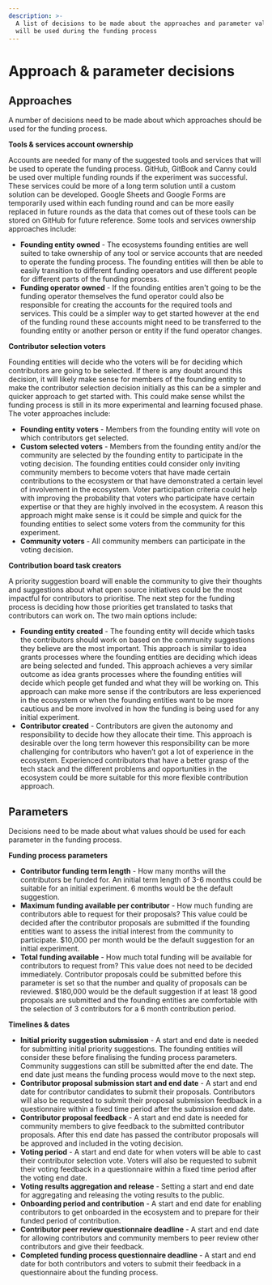 ```yaml
---
description: >-
  A list of decisions to be made about the approaches and parameter values that
  will be used during the funding process
---
```


# Approach & parameter decisions

## Approaches

A number of decisions need to be made about which approaches should be used for the funding process.



**Tools & services account ownership**

Accounts are needed for many of the suggested tools and services that will be used to operate the funding process. GitHub, GitBook and Canny could be used over multiple funding rounds if the experiment was successful. These services could be more of a long term solution until a custom solution can be developed. Google Sheets and Google Forms are temporarily used within each funding round and can be more easily replaced in future rounds as the data that comes out of these tools can be stored on GitHub for future reference. Some tools and services ownership approaches include:

* **Founding entity owned** - The ecosystems founding entities are well suited to take ownership of any tool or service accounts that are needed to operate the funding process. The founding entities will then be able to easily transition to different funding operators and use different people for different parts of the funding process.
* **Funding operator owned** - If the founding entities aren't going to be the funding operator themselves the fund operator could also be responsible for creating the accounts for the required tools and services. This could be a simpler way to get started however at the end of the funding round these accounts might need to be transferred to the founding entity or another person or entity if the fund operator changes.



**Contributor selection voters**

Founding entities will decide who the voters will be for deciding which contributors are going to be selected. If there is any doubt around this decision, it will likely make sense for members of the founding entity to make the contributor selection decision initially as this can be a simpler and quicker approach to get started with. This could make sense whilst the funding process is still in its more experimental and learning focused phase. The voter approaches include:

* **Founding entity voters** - Members from the founding entity will vote on which contributors get selected.
* **Custom selected voters** - Members from the founding entity and/or the community are selected by the founding entity to participate in the voting decision. The founding entities could consider only inviting community members to become voters that have made certain contributions to the ecosystem or that have demonstrated a certain level of involvement in the ecosystem. Voter participation criteria could help with improving the probability that voters who participate have certain expertise or that they are highly involved in the ecosystem. A reason this approach might make sense is it could be simple and quick for the founding entities to select some voters from the community for this experiment.
* **Community voters** - All community members can participate in the voting decision.&#x20;



**Contribution board task creators**

A priority suggestion board will enable the community to give their thoughts and suggestions about what open source initiatives could be the most impactful for contributors to prioritise. The next step for the funding process is deciding how those priorities get translated to tasks that contributors can work on. The two main options include:

* **Founding entity created** - The founding entity will decide which tasks the contributors should work on based on the community suggestions they believe are the most important. This approach is similar to idea grants processes where the founding entities are deciding which ideas are being selected and funded. This approach achieves a very similar outcome as idea grants processes where the founding entities will decide which people get funded and what they will be working on. This approach can make more sense if the contributors are less experienced in the ecosystem or when the founding entities want to be more cautious and be more involved in how the funding is being used for any initial experiment.
* **Contributor created** - Contributors are given the autonomy and responsibility to decide how they allocate their time. This approach is desirable over the long term however this responsibility can be more challenging for contributors who haven’t got a lot of experience in the ecosystem. Experienced contributors that have a better grasp of the tech stack and the different problems and opportunities in the ecosystem could be more suitable for this more flexible contribution approach.



## Parameters

Decisions need to be made about what values should be used for each parameter in the funding process.



**Funding process parameters**

* **Contributor funding term length** - How many months will the contributors be funded for. An initial term length of 3-6 months could be suitable for an initial experiment. 6 months would be the default suggestion.
* **Maximum funding available per contributor** - How much funding are contributors able to request for their proposals? This value could be decided after the contributor proposals are submitted if the founding entities want to assess the initial interest from the community to participate. $10,000 per month would be the default suggestion for an initial experiment.
* **Total funding available** - How much total funding will be available for contributors to request from? This value does not need to be decided immediately. Contributor proposals could be submitted before this parameter is set so that the number and quality of proposals can be reviewed. $180,000 would be the default suggestion if at least 18 good proposals are submitted and the founding entities are comfortable with the selection of 3 contributors for a 6 month contribution period.



**Timelines & dates**

* **Initial priority suggestion submission** - A start and end date is needed for submitting initial priority suggestions. The founding entities will consider these before finalising the funding process parameters. Community suggestions can still be submitted after the end date. The end date just means the funding process would move to the next step.
* **Contributor proposal submission start and end date** - A start and end date for contributor candidates to submit their proposals. Contributors will also be requested to submit their proposal submission feedback in a questionnaire within a fixed time period after the submission end date.
* **Contributor proposal feedback** - A start and end date is needed for community members to give feedback to the submitted contributor proposals. After this end date has passed the contributor proposals will be approved and included in the voting decision.
* **Voting period** - A start and end date for when voters will be able to cast their contributor selection vote. Voters will also be requested to submit their voting feedback in a questionnaire within a fixed time period after the voting end date.
* **Voting results aggregation and release** - Setting a start and end date for aggregating and releasing the voting results to the public.
* **Onboarding period and contribution** - A start and end date for enabling contributors to get onboarded in the ecosystem and to prepare for their funded period of contribution.
* **Contributor peer review questionnaire deadline** - A start and end date for allowing contributors and community members to peer review other contributors and give their feedback.
* **Completed funding process questionnaire deadline** - A start and end date for both contributors and voters to submit their feedback in a questionnaire about the funding process.
